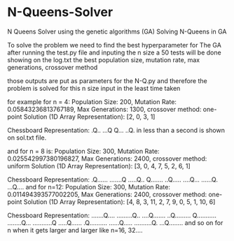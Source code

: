 # N-Queens-Solver
N Queens Solver using the genetic algorithms (GA)
Solving N-Queens in GA

To solve the problem we need to find the best hyperparameter for The GA
after running the test.py file and inputing the n size a 50 tests will be done 
showing on the log.txt the best population size, mutation rate, max generations, crossover method

those outputs are put as parameters for the N-Q.py and therefore the problem is solved for 
this n size input in the least time taken

for example for n = 4:
Population Size: 200, Mutation Rate: 0.05843236813767189, Max Generations: 1300, crossover method: one-point
Solution (1D Array Representation):
[2, 0, 3, 1]

Chessboard Representation:
.Q..
...Q
Q...
..Q.
in less than a second is shown on sol.txt file.

and for n = 8 is: Population Size: 300, Mutation Rate: 0.025542997380196827, Max Generations: 2400, crossover method: uniform
Solution (1D Array Representation):
[3, 0, 4, 7, 5, 2, 6, 1]

Chessboard Representation:
.Q......
.......Q
.....Q..
Q.......
..Q.....
....Q...
......Q.
...Q....
and for n=12: Population Size: 300, Mutation Rate: 0.011494393577002205, Max Generations: 2400, crossover method: one-point
Solution (1D Array Representation):
[4, 8, 3, 11, 2, 7, 9, 0, 5, 1, 10, 6]

Chessboard Representation:
.......Q....
.........Q..
....Q.......
..Q.........
Q...........
........Q...
...........Q
.....Q......
.Q..........
......Q.....
..........Q.
...Q........
and so on for n when it gets larger and larger like n=16, 32....
